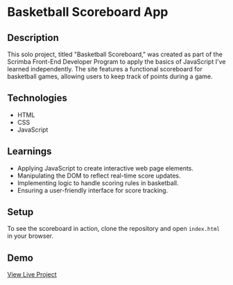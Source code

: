 # Basketball Scoreboard App

## Description
This solo project, titled "Basketball Scoreboard," was created as part of the Scrimba Front-End Developer Program to apply the basics of JavaScript I've learned independently. The site features a functional scoreboard for basketball games, allowing users to keep track of points during a game.

## Technologies
- HTML
- CSS
- JavaScript

## Learnings
- Applying JavaScript to create interactive web page elements.
- Manipulating the DOM to reflect real-time score updates.
- Implementing logic to handle scoring rules in basketball.
- Ensuring a user-friendly interface for score tracking.

## Setup
To see the scoreboard in action, clone the repository and open `index.html` in your browser.

## Demo
[View Live Project](#)

